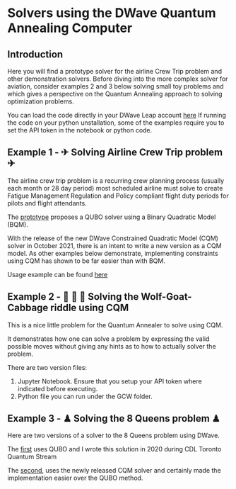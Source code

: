 # Solvers using the DWave Quantum Annealing Computer

## Introduction

Here you will find a prototype solver for the airline Crew Trip problem and other demonstration solvers. Before diving into the more complex solver for aviation, consider examples 2 and 3 below solving small toy problems and which gives a perspective on the Quantum Annealing approach to solving optimization problems. 

You can load the code directly in your DWave Leap account [here](https://ide.dwavesys.io/#https://github.com/q-zee/DWave)
If running the code on your python unstallation, some of the examples require you to set the API token in the notebook or python code. 

## Example 1 - ✈ Solving Airline Crew Trip problem ✈

The airline crew trip problem is a recurring crew planning process (usually each month or 28 day period) most scheduled airline must solve to create Fatigue Management Regulation and Policy compliant flight duty periods for pilots and flight attendants.

The [prototype](https://q-zee.github.io/DWave/Quzzi/) proposes a QUBO solver using a Binary Quadratic Model (BQM). 

With the release of the new DWave Constrained Quadratic Model (CQM) solver in October 2021, there is an intent to write a new version as a CQM model. As other examples below demonstrate, implementing constraints using CQM has shown to be far easier than with BQM.

Usage example can be found [here](https://q-zee.github.io/DWave/Quzzi/docs/usage)

## Example 2 - 🐺 🐐 🥗 Solving the Wolf-Goat-Cabbage riddle using CQM

This is a nice little problem for the Quantum Annealer to solve using CQM.

It demonstrates how one can solve a problem by expressing the valid possible moves without giving any hints as to how to actually solver the problem.

There are two version files:
1) Jupyter Notebook. Ensure that you setup your API token where indicated before executing.
2) Python file you can run under the GCW folder.

## Example 3 - ♟ Solving the 8 Queens problem ♟

Here are two versions of a solver to the 8 Queens problem using DWave. 

The [first](https://github.com/Q-Zee/DWave/blob/main/8Queens/8Queens.py) uses QUBO and I wrote this solution in 2020 during CDL Toronto Quantum Stream 

The [second](https://github.com/Q-Zee/DWave/blob/main/8Queens/8queens_cqm.py), uses the newly released CQM solver and certainly made the implementation easier over the QUBO method.

